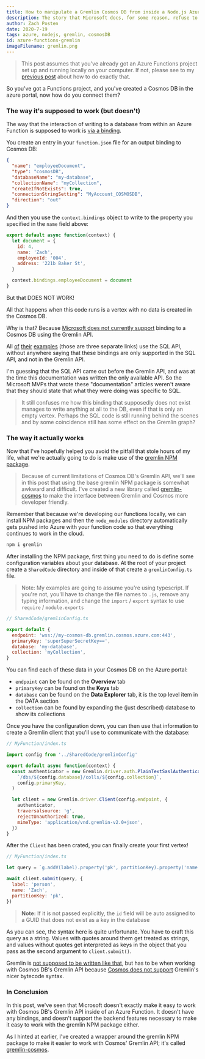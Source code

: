 ```yaml
---
title: How to manipulate a Gremlin Cosmos DB from inside a Node.js Azure Function
description: The story that Microsoft docs, for some reason, refuse to tell you
author: Zach Posten
date: 2020-7-19
tags: azure, nodejs, gremlin, cosmosDB
id: azure-functions-gremlin
imageFilename: gremlin.png
---
```


> This post assumes that you've already got an Azure Functions project set up and running locally on your computer. If not, please see to my [previous post](https://www.posten.io/blog/code/azure-functions-getting-started) about how to do exactly that.

So you've got a Functions project, and you've created a Cosmos DB in the azure portal, now how do you connect them?

### The way it's supposed to work (but doesn't)

The way that the interaction of writing to a database from within an Azure Function is supposed to work is [via a binding](https://docs.microsoft.com/en-us/azure/azure-functions/functions-bindings-cosmosdb-v2-output?tabs=javascript).

You create an entry in your `function.json` file for an output binding to Cosmos DB:

```json
{
  "name": "employeeDocument",
  "type": "cosmosDB",
  "databaseName": "my-database",
  "collectionName": "myCollection",
  "createIfNotExists": true,
  "connectionStringSetting": "MyAccount_COSMOSDB",
  "direction": "out"
}
```

And then you use the `context.bindings` object to write to the property you specified in the `name` field above:

```js
export default async function(context) {
  let document = {
    id: 4,
    name: 'Zach',
    employeeId: '004',
    address: '221b Baker St',
  }

  context.bindings.employeeDocument = document
}
```

But that DOES NOT WORK!

All that happens when this code runs is a vertex with no data is created in the Cosmos DB.

Why is that? Because [Microsoft does not currently support](https://github.com/Azure/azure-functions-python-worker/issues/413) binding to a Cosmos DB using the Gremlin API.

All [of](https://docs.microsoft.com/en-us/azure/azure-functions/functions-integrate-store-unstructured-data-cosmosdb?tabs=javascript) [their](https://docs.microsoft.com/en-us/azure/azure-functions/functions-bindings-cosmosdb-v2-input?tabs=javascript) [examples](https://docs.microsoft.com/en-us/azure/azure-functions/functions-bindings-cosmosdb-v2-output?tabs=javascript) (those are three separate links) use the SQL API, without anywhere saying that these bindings are only supported in the SQL API, and not in the Gremlin API.

I'm guessing that the SQL API came out before the Gremlin API, and was at the time this documentation was written the only available API. So the Microsoft MVPs that wrote these "documentation" articles weren't aware that they should state that what they were doing was specific to SQL.

> It still confuses me how this binding that supposedly does not exist manages to write anything at all to the DB, even if that is only an empty vertex. Perhaps the SQL code is still running behind the scenes and by some coincidence still has some effect on the Gremlin graph?

### The way it actually works

Now that I've hopefully helped you avoid the pitfall that stole hours of my life, what we're actually going to do is make use of the [gremlin NPM package](https://www.npmjs.com/package/gremlin).

> Because of current limitations of Cosmos DB's Gremlin API, we'll see in this post that using the base gremlin NPM package is somewhat awkward and difficult. I've created a new library called [gremlin-cosmos](https://github.com/zposten/gremlin-cosmos) to make the interface between Gremlin and Cosmos more developer friendly.

Remember that because we're developing our functions locally, we can install NPM packages and then the `node_modules` directory automatically gets pushed into Azure with your function code so that everything continues to work in the cloud.

```bash
npm i gremlin
```

After installing the NPM package, first thing you need to do is define some configuration variables about your database. At the root of your project create a `SharedCode` directory and inside of that create a `gremlinConfig.ts` file.

> Note: My examples are going to assume you're using typescript. If you're not, you'll have to change the file names to `.js`, remove any typing information, and change the `import` / `export` syntax to use `require` / `module.exports`

```js
// SharedCode/gremlinConfig.ts

export default {
  endpoint: 'wss://my-cosmos-db.gremlin.cosmos.azure.com:443',
  primaryKey: 'superSuperSecretKey==',
  database: 'my-database',
  collection: 'myCollection',
}
```

You can find each of these data in your Cosmos DB on the Azure portal:

- `endpoint` can be found on the **Overview** tab
- `primaryKey` can be found on the **Keys** tab
- `database` can be found on the **Data Explorer** tab, it is the top level item in the DATA section
- `collection` can be found by expanding the (just described) database to show its collections

Once you have the configuration down, you can then use that information to create a Gremlin client that you'll use to communicate with the database:

```js
// MyFunction/index.ts

import config from '../SharedCode/gremlinConfig'

export default async function(context) {
  const authenticator = new Gremlin.driver.auth.PlainTextSaslAuthenticator(
    `/dbs/${config.database}/colls/${config.collection}`,
    config.primaryKey,
  )

  let client = new Gremlin.driver.Client(config.endpoint, {
    authenticator,
    traversalsource: 'g',
    rejectUnauthorized: true,
    mimeType: 'application/vnd.gremlin-v2.0+json',
  })
}
```

After the `Client` has been crated, you can finally create your first vertex!

```js
// MyFunction/index.ts

let query = `g.addV(label).property('pk', partitionKey).property('name', name)`

await client.submit(query, {
  label: 'person',
  name: 'Zach',
  partitionKey: 'pk',
})
```

> **Note:** If it is not passed explicitly, the `id` field will be auto assigned to a GUID that does not exist as a key in the database

As you can see, the syntax here is quite unfortunate. You have to craft this query as a string. Values with quotes around them get treated as strings, and values without quotes get interpreted as keys in the object that you pass as the second argument to `client.submit()`.

Gremlin is [not supposed to be written like that](http://tinkerpop.apache.org/docs/current/reference/#_submitting_scripts_4), but has to be when working with Cosmos DB's Gremlin API because [Cosmos does not support](https://docs.microsoft.com/en-us/azure/cosmos-db/gremlin-compatibility#unsupported-feature) Gremlin's nicer bytecode syntax.

### In Conclusion

In this post, we've seen that Microsoft doesn't exactly make it easy to work with Cosmos DB's Gremlin API inside of an Azure Function. It doesn't have any bindings, and doesn't support the backend features necessary to make it easy to work with the gremlin NPM package either.

As I hinted at earlier, I've created a wrapper around the gremlin NPM package to make it easier to work with Cosmos' Gremlin API; it's called [gremlin-cosmos](https://github.com/zposten/gremlin-cosmos).
